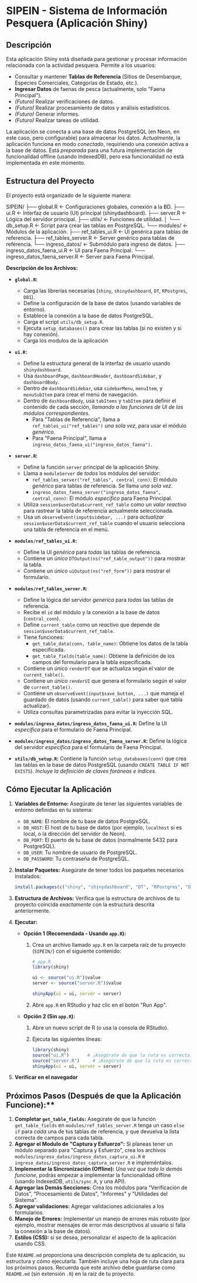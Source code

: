 # SIPEIN - Sistema de Información Pesquera (Aplicación Shiny)

## Descripción

Esta aplicación Shiny está diseñada para gestionar y procesar información relacionada con la actividad pesquera. Permite a los usuarios:

*   Consultar y mantener **Tablas de Referencia** (Sitios de Desembarque, Especies Comerciales, Categorías de Estado, etc.).
*   **Ingresar Datos** de faenas de pesca (actualmente, solo "Faena Principal").
*   *(Futuro)* Realizar verificaciones de datos.
*   *(Futuro)* Realizar procesamiento de datos y análisis estadísticos.
*   *(Futuro)* Generar informes.
*   *(Futuro)* Realizar tareas de utilidad.

La aplicación se conecta a una base de datos PostgreSQL (en Neon, en este caso, pero configurable) para almacenar los datos.  *Actualmente*, la aplicación funciona en modo *conectado*, requiriendo una conexión activa a la base de datos.  Está *preparada* para una futura implementación de funcionalidad offline (usando IndexedDB), pero esa funcionalidad *no* está implementada en este momento.

## Estructura del Proyecto

El proyecto está organizado de la siguiente manera:

SIPEIN/
├── global.R          <- Configuraciones globales, conexión a la BD.
├── ui.R              <- Interfaz de usuario (UI) principal (shinydashboard).
├── server.R          <- Lógica del servidor principal.
├── utils/           <- Funciones de utilidad.
│   └── db_setup.R    <- Script para crear las tablas en PostgreSQL.
└── modules/         <- Módulos de la aplicación.
├── ref_tables_ui.R       <- UI genérica para tablas de referencia.
├── ref_tables_server.R   <- Server genérico para tablas de referencia.
└── ingreso_datos/        <- Submódulo para ingreso de datos.
├── ingreso_datos_faena_ui.R    <- UI para Faena Principal.
└── ingreso_datos_faena_server.R  <- Server para Faena Principal.

**Descripción de los Archivos:**

*   **`global.R`:**
    *   Carga las librerías necesarias (`shiny`, `shinydashboard`, `DT`, `RPostgres`, `DBI`).
    *   Define la configuración de la base de datos (usando variables de entorno).
    *   Establece la conexión a la base de datos PostgreSQL.
    *   Carga el script `utils/db_setup.R`.
    *   Ejecuta `setup_databases()` para crear las tablas (si no existen y si hay conexión).
    * Carga los modulos de la aplicación

*   **`ui.R`:**
    *   Define la estructura general de la interfaz de usuario usando `shinydashboard`.
    *   Usa `dashboardPage`, `dashboardHeader`, `dashboardSidebar`, y `dashboardBody`.
    *   Dentro de `dashboardSidebar`, usa `sidebarMenu`, `menuItem`, y `menuSubItem` para crear el menú de navegación.
    *   Dentro de `dashboardBody`, usa `tabItems` y `tabItem` para definir el contenido de cada sección, *llamando a las funciones de UI de los módulos correspondientes*.
        *   Para "Tablas de Referencia", llama a `ref_tables_ui("ref_tables")` *una sola vez*, para usar el módulo *genérico*.
        *   Para "Faena Principal", llama a `ingreso_datos_faena_ui("ingreso_datos_faena")`.

*   **`server.R`:**
    *   Define la función `server` principal de la aplicación Shiny.
    *   Llama a `moduleServer` de *todos* los módulos del servidor:
        *   `ref_tables_server("ref_tables", central_conn)`: El módulo *genérico* para tablas de referencia. Se llama *una sola vez*.
        *   `ingreso_datos_faena_server("ingreso_datos_faena", central_conn)`: El módulo *específico* para Faena Principal.
    *   Utiliza `session$userData$current_ref_table` como un *valor reactivo* para rastrear la tabla de referencia actualmente seleccionada.
    *   Usa un `observeEvent(input$sidebar, ...)` para *actualizar* `session$userData$current_ref_table` cuando el usuario selecciona una tabla de referencia en el menú.

*   **`modules/ref_tables_ui.R`:**
    *   Define la UI *genérica* para *todas* las tablas de referencia.
    *   Contiene un *único* `DTOutput(ns("ref_table_output"))` para mostrar la tabla.
    *   Contiene un *único* `uiOutput(ns("ref_form"))` para mostrar el formulario.

*   **`modules/ref_tables_server.R`:**
    *   Define la lógica del servidor *genérica* para *todas* las tablas de referencia.
    *   Recibe el `id` del módulo y la conexión a la base de datos (`central_conn`).
    *   Define `current_table` como un *reactivo* que depende de `session$userData$current_ref_table`.
    *   Tiene funciones:
        *   `get_table_data(conn, table_name)`: Obtiene los datos de la tabla especificada.
        *   `get_table_fields(table_name)`: Obtiene la definición de los campos del formulario para la tabla especificada.
    *   Contiene un *único* `renderDT` que se actualiza según el valor de `current_table()`.
    *   Contiene un *único* `renderUI` que genera el formulario según el valor de `current_table()`.
    *   Contiene un `observeEvent(input$save_button, ...)` que maneja el guardado de datos (usando `current_table()` para saber qué tabla actualizar).
    *  Utiliza consultas parametrizadas para evitar la inyección SQL.

*   **`modules/ingreso_datos/ingreso_datos_faena_ui.R`:**  Define la UI *específica* para el formulario de Faena Principal.

*   **`modules/ingreso_datos/ingreso_datos_faena_server.R`:** Define la lógica del servidor *específica* para el formulario de Faena Principal.

*   **`utils/db_setup.R`:**  Contiene la función `setup_databases(conn)` que crea las tablas en la base de datos PostgreSQL (usando `CREATE TABLE IF NOT EXISTS`).  *Incluye la definición de claves foráneas e índices*.

## Cómo Ejecutar la Aplicación

1.  **Variables de Entorno:** Asegúrate de tener las siguientes variables de entorno definidas en tu sistema:
    *   `DB_NAME`: El nombre de tu base de datos PostgreSQL.
    *   `DB_HOST`: El host de tu base de datos (por ejemplo, `localhost` si es local, o la dirección del servidor de Neon).
    *   `DB_PORT`: El puerto de tu base de datos (normalmente 5432 para PostgreSQL).
    *   `DB_USER`: Tu nombre de usuario de PostgreSQL.
    *   `DB_PASSWORD`: Tu contraseña de PostgreSQL.

2.  **Instalar Paquetes:** Asegúrate de tener todos los paquetes necesarios instalados:

    ```R
    install.packages(c("shiny", "shinydashboard", "DT", "RPostgres", "DBI"))
    ```

3.  **Estructura de Archivos:** Verifica que la estructura de archivos de tu proyecto coincida *exactamente* con la estructura descrita anteriormente.

4.  **Ejecutar:**
    *   **Opción 1 (Recomendada - Usando `app.R`):**
        1.  Crea un archivo llamado `app.R` en la carpeta raíz de tu proyecto (`SIPEIN/`) con el siguiente contenido:

            ```R
            # app.R
            library(shiny)

            ui <- source("ui.R")$value
            server <- source("server.R")$value

            shinyApp(ui = ui, server = server)
            ```

        2.  Abre `app.R` en RStudio y haz clic en el botón "Run App".

    *   **Opción 2 (Sin `app.R`):**
        1.  Abre un nuevo script de R (o usa la consola de RStudio).
        2.  Ejecuta las siguientes líneas:

            ```R
            library(shiny)
            source("ui.R")       # ¡Asegúrate de que la ruta es correcta!
            source("server.R")     # ¡Asegúrate de que la ruta es correcta!
            shinyApp(ui = ui, server = server)
            ```
5. **Verificar en el navegador**

## Próximos Pasos (Después de que la Aplicación Funcione):**

1.  **Completar `get_table_fields`:**  Asegúrate de que la función `get_table_fields` en `modules/ref_tables_server.R` tenga un caso `else if` para *cada* una de tus tablas de referencia, y que devuelva la lista correcta de campos para cada tabla.
2.  **Agregar el Modulo de "Captura y Esfuerzo":** Si planeas tener un módulo separado para "Captura y Esfuerzo", crea los archivos `modules/ingreso_datos/ingreso_datos_captura_ui.R` e `ingreso_datos/ingreso_datos_captura_server.R` e impleméntalos.
3.  **Implementar la Sincronización (Offline):**  *Una vez que todo lo demás funcione*, podrás empezar a implementar la funcionalidad offline (usando IndexedDB, `utils/sync.R`, y una API).
4.  **Agregar las Demás Secciones:**  Crea los módulos para "Verificación de Datos", "Procesamiento de Datos", "Informes" y "Utilidades del Sistema".
5. **Agregar validaciones:** Agregar validaciones adicionales a los formularios.
6.  **Manejo de Errores:** Implementar un manejo de errores más robusto (por ejemplo, mostrar mensajes de error más descriptivos al usuario si falla la conexión a la base de datos).
7. **Estilos (CSS):** si se desea, personalizar el aspecto de la aplicación usando CSS.

Este `README.md` proporciona una descripción completa de tu aplicación, su estructura y cómo ejecutarla.  También incluye una hoja de ruta clara para los próximos pasos. Recuerda que este archivo debe guardarse como `README.md` (sin extensión `.R`) en la raíz de tu proyecto.